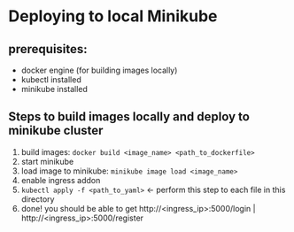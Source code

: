 # Deploying to local Minikube
## prerequisites:
* docker engine (for building images locally)
* kubectl installed
* minikube installed

## Steps to build images locally and deploy to minikube cluster
1. build images: `docker build <image_name> <path_to_dockerfile>`
2. start minikube
3. load image to minikube: `minikube image load <image_name>`
4. enable ingress addon
5. `kubectl apply -f <path_to_yaml>` &larr; perform this step to each file in this directory
6. done! you should be able to get http://<ingress_ip>:5000/login | http://<ingress_ip>:5000/register